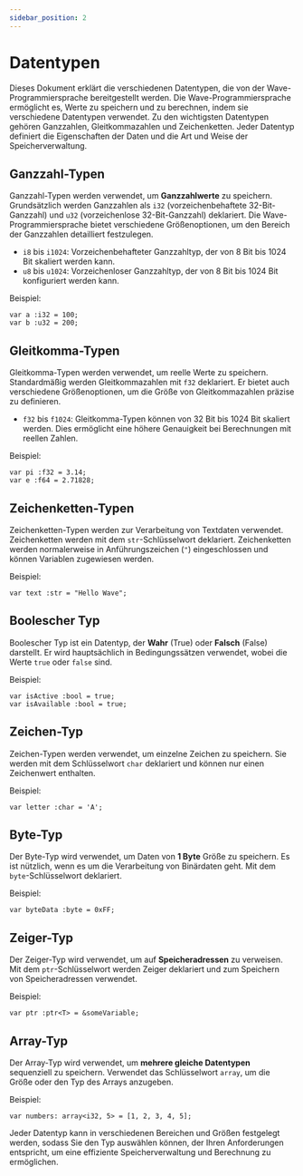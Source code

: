 ```yaml
---
sidebar_position: 2
---
```


# Datentypen

Dieses Dokument erklärt die verschiedenen Datentypen, die von der Wave-Programmiersprache bereitgestellt werden.
Die Wave-Programmiersprache ermöglicht es, Werte zu speichern und zu berechnen, indem sie verschiedene Datentypen verwendet.
Zu den wichtigsten Datentypen gehören Ganzzahlen, Gleitkommazahlen und Zeichenketten. Jeder Datentyp definiert die Eigenschaften der Daten und die Art und Weise der Speicherverwaltung.

## Ganzzahl-Typen

Ganzzahl-Typen werden verwendet, um **Ganzzahlwerte** zu speichern.
Grundsätzlich werden Ganzzahlen als `i32` (vorzeichenbehaftete 32-Bit-Ganzzahl) und `u32` (vorzeichenlose 32-Bit-Ganzzahl) deklariert.
Die Wave-Programmiersprache bietet verschiedene Größenoptionen, um den Bereich der Ganzzahlen detailliert festzulegen.

- `i8` bis `i1024`: Vorzeichenbehafteter Ganzzahltyp, der von 8 Bit bis 1024 Bit skaliert werden kann.
- `u8` bis `u1024`: Vorzeichenloser Ganzzahltyp, der von 8 Bit bis 1024 Bit konfiguriert werden kann.

Beispiel:

```wave
var a :i32 = 100;
var b :u32 = 200;
```

## Gleitkomma-Typen

Gleitkomma-Typen werden verwendet, um reelle Werte zu speichern.
Standardmäßig werden Gleitkommazahlen mit `f32` deklariert.
Er bietet auch verschiedene Größenoptionen, um die Größe von Gleitkommazahlen präzise zu definieren.

- `f32` bis `f1024`: Gleitkomma-Typen können von 32 Bit bis 1024 Bit skaliert werden. Dies ermöglicht eine höhere Genauigkeit bei Berechnungen mit reellen Zahlen.

Beispiel:

```wave
var pi :f32 = 3.14;
var e :f64 = 2.71828;
```

## Zeichenketten-Typen

Zeichenketten-Typen werden zur Verarbeitung von Textdaten verwendet. Zeichenketten werden mit dem `str`-Schlüsselwort deklariert.
Zeichenketten werden normalerweise in Anführungszeichen (`"`) eingeschlossen und können Variablen zugewiesen werden.

Beispiel:

```wave
var text :str = "Hello Wave";
```

## Boolescher Typ

Boolescher Typ ist ein Datentyp, der **Wahr** (True) oder **Falsch** (False) darstellt.
Er wird hauptsächlich in Bedingungssätzen verwendet, wobei die Werte `true` oder `false` sind.

Beispiel:

```wave
var isActive :bool = true;
var isAvailable :bool = true;
```

## Zeichen-Typ

Zeichen-Typen werden verwendet, um einzelne Zeichen zu speichern.
Sie werden mit dem Schlüsselwort `char` deklariert und können nur einen Zeichenwert enthalten.

Beispiel:

```wave
var letter :char = 'A';
```

## Byte-Typ

Der Byte-Typ wird verwendet, um Daten von **1 Byte** Größe zu speichern.
Es ist nützlich, wenn es um die Verarbeitung von Binärdaten geht. Mit dem `byte`-Schlüsselwort deklariert.

Beispiel:

```wave
var byteData :byte = 0xFF;
```

## Zeiger-Typ

Der Zeiger-Typ wird verwendet, um auf **Speicheradressen** zu verweisen.
Mit dem `ptr`-Schlüsselwort werden Zeiger deklariert und zum Speichern von Speicheradressen verwendet.

Beispiel:

```wave
var ptr :ptr<T> = &someVariable;
```

## Array-Typ

Der Array-Typ wird verwendet, um **mehrere gleiche Datentypen** sequenziell zu speichern.
Verwendet das Schlüsselwort `array`, um die Größe oder den Typ des Arrays anzugeben.

Beispiel:

```wave
var numbers: array<i32, 5> = [1, 2, 3, 4, 5];
```

Jeder Datentyp kann in verschiedenen Bereichen und Größen festgelegt werden, sodass Sie den Typ auswählen können, der Ihren Anforderungen entspricht, um eine effiziente Speicherverwaltung und Berechnung zu ermöglichen.
